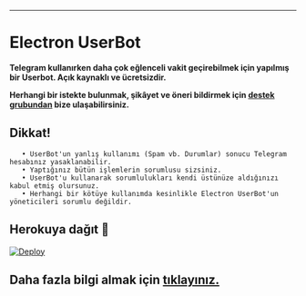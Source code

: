 ----
<h1>Electron UserBot</h1>

**Telegram kullanırken daha çok eğlenceli vakit geçirebilmek için yapılmış bir Userbot. Açık kaynaklı ve ücretsizdir.**

__Herhangi bir istekte bulunmak, şikâyet ve öneri bildirmek için [destek grubundan](https://t.me/ElectronDestek) bize ulaşabilirsiniz.__

## Dikkat!
```
   • UserBot'un yanlış kullanımı (Spam vb. Durumlar) sonucu Telegram hesabınız yasaklanabilir.
   • Yaptığınız bütün işlemlerin sorumlusu sizsiniz.
   • UserBot'u kullanarak sorumlulukları kendi üstünüze aldığınızı kabul etmiş olursunuz.
   • Herhangi bir kötüye kullanımda kesinlikle Electron UserBot'un yöneticileri sorumlu değildir.
```
## Herokuya dağıt 📡
[![Deploy](https://www.herokucdn.com/deploy/button.svg)](https://heroku.com/deploy?template=https://github.com/AnossaTG/ElectronUserBot)

## Daha fazla bilgi almak için [tıklayınız.](https://t.me/ByAnossa)

